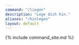```yaml
---
command: "/liegen"
description: "Lege dich hin."
aliases: "/hinlegen"
layout: default
---
```

{% include command_site.md %}

